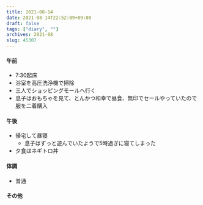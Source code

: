 ```yaml
---
title: 2021-08-14
date: 2021-08-14T22:52:09+09:00
draft: false
tags: ["diary", ""]
archives: 2021-08
slug: 45307
---
```

#### 午前
- 7:30起床
- 浴室を高圧洗浄機で掃除
- 三人でショッピングモールへ行く
- 息子はおもちゃを見て、とんかつ和幸で昼食、無印でセールやっていたので服を二着購入
#### 午後
- 帰宅して昼寝
  - 息子はずっと遊んでいたようで5時過ぎに寝てしまった
- 夕食はネギトロ丼 
#### 体調
- 普通
#### その他
